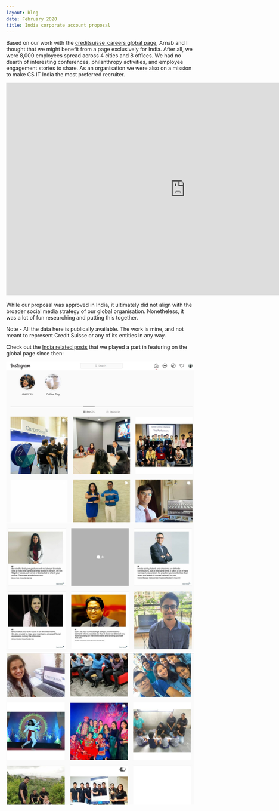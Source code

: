 ```yaml
---
layout: blog
date: February 2020
title: India corporate account proposal
---
```


Based on our work with the [creditsuisse_careers global page](https://www.instagram.com/creditsuisse_careers/), Arnab and I thought that we might benefit from a page exclusively for India. After all, we were 8,000 employees spread across 4 cities and 8 offices. We had no dearth of interesting conferences, philanthropy activities, and employee engagement stories to share. As an organisation we were also on a mission to make CS IT India the most preferred recruiter.

<iframe src="https://docs.google.com/presentation/d/e/2PACX-1vQ7ZRajl4ZCMRmCXVj5-U2kV0q2VdOq8N1lKaPIgu8FuHeEtiG7fcNXBE93bCejmbc3eIjs21Z58bmx/embed?start=true&loop=true&delayms=3000" frameborder="0" width="960" height="569" allowfullscreen="true" mozallowfullscreen="true" webkitallowfullscreen="true" width="100%"></iframe>

While our proposal was approved in India, it ultimately did not align with the broader social media strategy of our global organisation. Nonetheless, it was a lot of fun researching and putting this together.

Note - All the data here is publically available. The work is mine, and not meant to represent Credit Suisse or any of its entities in any way. 

Check out the [India related posts](https://www.instagram.com/nondescript_testpage/) that we played a part in featuring on the global page since then:

![](csinstaindia_images/1.jpg)
![](csinstaindia_images/2.jpg)
![](csinstaindia_images/3.jpg)


